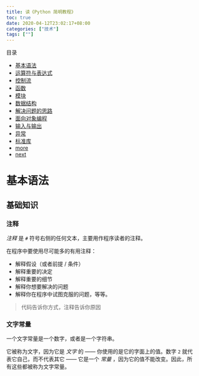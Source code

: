 ```yaml
---
title: 读《Python 简明教程》
toc: true
date: 2020-04-12T23:02:17+08:00
categories: ["技术"]
tags: [""]
---
```


目录

* [基本语法](#基本语法)
* [运算符与表达式](#运算符和表达式)
* [控制流](#控制流)
* [函数](#函数)
* [模块](#模块)
* [数据结构](#数据结构)
* [解决问题的思路](#解决问题的思路)
* [面向对象编程](#面向对象编程)
* [输入与输出](#输入与输出)
* [异常](#异常)
* [标准库](#标准库)
* [more](#more)
* [next](#next)

<!--more-->

# 基本语法

## 基础知识

### 注释

*注释* 是 `#` 符号右侧的任何文本，主要用作程序读者的注释。

在程序中要使用尽可能多的有用注释：

* 解释假设（或者前提 / 条件）
* 解释重要的决定
* 解释重要的细节
* 解释你想要解决的问题
* 解释你在程序中试图克服的问题，等等。

> 代码告诉你方式，注释告诉你原因

### 文字常量

一个文字常量是一个数字，或者是一个字符串。

它被称为文字，因为它是 *文字* 的 —— 你使用的是它的字面上的值。数字 `2` 就代表它自己，而不代表其它 —— 它是一个 *常量* ，因为它的值不能改变。因此，所有这些都被称为文字常量。

